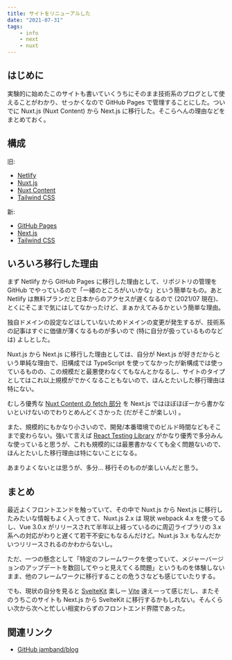 ```yaml
---
title: サイトをリニューアルした
date: "2021-07-31"
tags:
    - info
    - next
    - nuxt
---
```


## はじめに

実験的に始めたこのサイトも書いていくうちにそのまま技術系のブログとして使えることがわかり、せっかくなので GitHub Pages で管理することにした。ついでに Nuxt.js (Nuxt Content) から Next.js に移行した。そこらへんの理由などをまとめておく。

## 構成

旧:

- [Netlify](https://www.netlify.com/)
- [Nuxt.js](https://nuxtjs.org/)
- [Nuxt Content](https://content.nuxtjs.org/)
- [Tailwind CSS](https://tailwindcss.com/)

新:

- [GitHub Pages](https://docs.github.com/ja/pages/)
- [Next.js](https://nextjs.org/)
- [Tailwind CSS](https://tailwindcss.com/)

## いろいろ移行した理由

まず Netlify から GitHub Pages に移行した理由として、リポジトリの管理を GitHub でやっているので「一緒のところがいいかな」という簡単なもの。あと Netlify は無料プランだと日本からのアクセスが遅くなるので (2021/07 現在)、とくにそこまで気にはしてなかったけど、まぁかえてみるかという簡単な理由。

独自ドメインの設定などはしていないためドメインの変更が発生するが、技術系の記事はすぐに価値が薄くなるものが多いので (特に自分が扱っているものなどは) よしとした。

Nuxt.js から Next.js に移行した理由としては、自分が Next.js が好きだからという単純な理由で、旧構成では TypeScript を使ってなかったが新構成では使っているものの、この規模だと最悪使わなくてもなんとかなるし、サイトのタイプとしてはこれ以上規模がでかくなることもないので、ほんとたいした移行理由は特にない。

むしろ優秀な [Nuxt Content の fetch 部分](https://content.nuxtjs.org/fetching) を Next.js ではほぼほぼ一から書かないといけないのでわりとめんどくさかった (だがそこが楽しい) 。

また、規模的にもかなり小さいので、開発/本番環境でのビルド時間などもそこまで変わらない。強いて言えば [React Testing Library](https://testing-library.com/docs/react-testing-library/intro) がかなり優秀で多分みんな使っていると思うが、これも規模的には最悪書かなくても全く問題ないので、ほんとたいした移行理由は特にないことになる。

あまりよくないとは思うが、多分... 移行そのものが楽しいんだと思う。

## まとめ

最近よくフロントエンドを触っていて、その中で Nuxt.js から Next.js に移行したみたいな情報もよく入ってきて、Nuxt.js 2.x は 現状 webpack 4.x を使ってるし、Vue 3.0.x がリリースされて半年以上経っているのに周辺ライブラリの 3.x 系への対応がわりと遅くて若干不安にもなるんだけど。Nuxt.js 3.x もなんだかいつリリースされるのかわからないし。

ただ、一つの懸念として「特定のフレームワークを使っていて、メジャーバージョンのアップデートを数回してやっと見えてくる問題」というものを体験しないまま、他のフレームワークに移行することの危うさなども感じていたりする。

でも、現状の自分を見ると [SvelteKit](https://kit.svelte.dev/) 楽しー [Vite](https://vitejs.dev/) 速えーって感じだし、またそのうちこのサイトも Next.js から SvelteKit に移行するかもしれない。そんくらい次から次へと忙しい相変わらずのフロントエンド界隈であった。

## 関連リンク

- [GitHub jamband/blog](https://github.com/jamband/blog)
